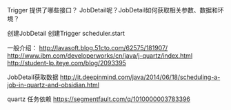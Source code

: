 

Trigger 提供了哪些接口？
JobDetail呢？JobDetail如何获取相关参数、数据和环境？

创建JobDetail
创建Trigger
scheduler.start


一般介绍：
http://lavasoft.blog.51cto.com/62575/181907/
http://www.ibm.com/developerworks/cn/java/j-quartz/index.html
http://student-lp.iteye.com/blog/2093395

JobDetail获取数据
http://it.deepinmind.com/java/2014/06/18/scheduling-a-job-in-quartz-and-obsidian.html


quartz 任务依赖
https://segmentfault.com/q/1010000003783396





